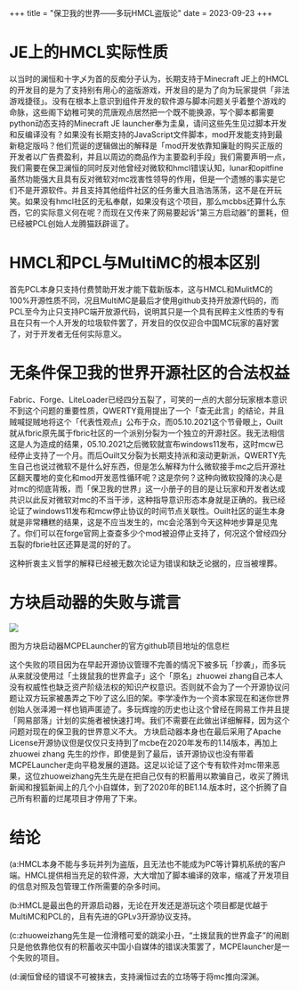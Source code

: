 +++
title = "保卫我的世界——多玩HMCL盗版论"
date = 2023-09-23
+++

# JE上的HMCL实际性质

以当时的澜恒和十字乄为首的反痴分子认为，长期支持于Minecraft JE上的HMCL的开发目的是为了支持别有用心的盗版游戏，开发目的是为了向为玩家提供「非法游戏捷径」。没有在根本上意识到组件开发的软件源与脚本问题关乎着整个游戏的命脉，这些阁下幼稚可笑的荒唐观点居然把一个既不能换源，写个脚本都需要python动态支持的Minecraft JE launcher奉为圭臬，请问这些先生见过脚本开发和反编译没有？如果没有长期支持的JavaScript文件脚本，mod开发能支持到最新稳定版吗？他们荒诞的逻辑做出的解释是「mod开发依靠知廉耻的购买正版的开发者以广告费盈利，并且以周边的商品作为主要盈利手段」我们需要声明一点，我们需要在保卫澜恒的同时反对他曾经对微软和hmcl错误认知，lunar和opitfine虽然功能强大且具有反对微软对mc戕害性领导的作用，但是一个遗憾的事实是它们不是开源软件。并且支持其他组件社区的任务重大且浩浩荡荡，这不是在开玩笑。如果没有hmcl社区的无私奉献，如果没有这个项目，那么mcbbs还算什么东西，它的实际意义何在呢？而现在又传来了网易要起诉"第三方启动器”的噩耗，但已经被PCL创始人龙腾猫跃辟谣了。

# HMCL和PCL与MultiMC的根本区别

首先PCL本身只支持付费赞助开发才能下载新版本，这与HMCL和MulitMC的100%开源性质不同，况且MultiMC是最后才使用github支持开放源代码的，而PCL至今为止只支持PC端开放源代码，说明其只是一个具有民粹主义性质的专有且在只有一个人开发的垃圾软件罢了，开发目的仅仅迎合中国MC玩家的喜好罢了，对于开发者无任何实际意义。

# 无条件保卫我的世界开源社区的合法权益

Fabric、Forge、LiteLoader已经四分五裂了，可笑的一点的大部分玩家根本意识不到这个问题的重要性质，QWERTY竟用提出了一个「查无此言」的结论，并且贼喊捉贼地将这个「代表性观点」公布于众，而05.10.2021这个节骨眼上，Ouilt就从fbric原先属于fbric社区的一个派别分裂为一个独立的开源社区。我无法相信这是人为造成的结果，05.10.2021之后微软就宣布windows11发布，这时mcw已经停止支持了一个月。而后Ouilt又分裂为长期支持派和滚动更新派，QWERTY先生自己也说过微软不是什么好东西，但是怎么解释为什么微软接手mc之后开源社区翻天覆地的变化和mod开发恶性循环呢？这是奈何？这种向微软投降的决心是对mc的彻底背叛，而「保卫我的世界」这一小册子的目的是让玩家和开发者达成共识以此反对微软对mc的不当干涉，这种指导意识形态本身就是正确的。我已经论证了windows11发布和mcw停止协议的时间节点关联性。Ouilt社区的诞生本身就是非常糟糕的结果，这是不应当发生的，mc会沦落到今天这种地步算是见鬼了。你们可以在forge官网上查查多少个mod被迫停止支持了，何况这个曾经四分五裂的fbrie社区还算是混的好的了。

这种折衷主义哲学的解释已经被无数次论证为错误和缺乏论据的，应当被埋葬。

# 方块启动器的失败与谎言

![](https://pic3.zhimg.com/80/v2-fd7db208126a6ae84d4b512c5993b14a_720w.webp)

图为方块启动器MCPELauncher的官方github项目地址的信息栏

这个失败的项目因为在早起开源协议管理不完善的情况下被多玩「抄袭」，而多玩从来就没使用过「土拨鼠我的世界盒子」这个「原名」zhuowei zhang自己本人没有权威性也缺乏资产阶级法权的知识产权意识。否则就不会为了一个开源协议问题让双方玩家被愚弄之下吵了这么旧的架。李学凌作为一个资本家现在和迷你世界创始人张泽湘一样也销声匿迹了。多玩辉煌的历史也让这个曾经在网易工作并且提「网易部落」计划的实施者被快速打垮。我们不需要在此做出详细解释，因为这个问题对现在的保卫我的世界意义不大。 方块启动器本身也在最后采用了Apache License开源协议但是仅仅只支持到了mcbe在2020年发布的1.14版本，再加上zhuowei zhang 先生的炒作，即使是到了最后，该开源协议也没有带着MCPELauncher走向平稳发展的道路。这足以论证了这个专有软件对mc带来恶果，这位zhuoweizhang先生先是在把自己仅有的积蓄用以欺骗自己，收买了腾讯新闻和搜狐新闻上的几个小自媒体，到了2020年的BE1.14.版本时，这个折腾了自己所有积蓄的烂尾项目才停用了下来。

# 结论

(a:HMCL本身不能与多玩并列为盗版，且无法也不能成为PC等计算机系统的客户端。HMCL提供相当充足的软件源，大大增加了脚本编译的效率，缩减了开发项目的信息对照及包管理工作所需要的杂多时间。

(b:HMCL是最出色的开源启动器，无论在开发还是游玩这个项目都是优越于MultiMC和PCL的，且有先进的GPLv3开源协议支持。

(c:zhuoweizhang先生是一位滑稽可爱的跳梁小丑，“土拨鼠我的世界盒子”的闹剧只是他依靠他仅有的积蓄收买中国小自媒体的错误决策罢了，MCPElauncher是一个失败的项目。

(d:澜恒曾经的错误不可被抹去，支持澜恒过去的立场等于将mc推向深渊。
